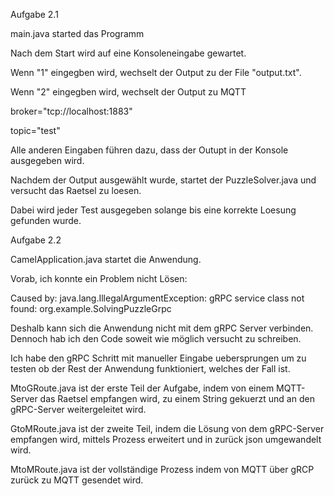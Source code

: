 Aufgabe 2.1

main.java started das Programm 

Nach dem Start wird auf eine Konsoleneingabe gewartet.

Wenn "1" eingegben wird, wechselt der Output zu der File "output.txt".

Wenn "2" eingegben wird, wechselt der Output zu MQTT

  broker="tcp://localhost:1883"
  
  topic="test"
  
Alle anderen Eingaben führen dazu, dass der Outupt in der Konsole ausgegeben wird.


Nachdem der Output ausgewählt wurde, startet der PuzzleSolver.java und versucht das Raetsel zu loesen.

Dabei wird jeder Test ausgegeben solange bis eine korrekte Loesung gefunden wurde.


Aufgabe 2.2

CamelApplication.java startet die Anwendung.

Vorab, ich konnte ein Problem nicht Lösen:

Caused by: java.lang.IllegalArgumentException: gRPC service class not found: org.example.SolvingPuzzleGrpc

Deshalb kann sich die Anwendung nicht mit dem gRPC Server verbinden. Dennoch hab ich den Code soweit wie möglich versucht zu schreiben.

Ich habe den gRPC Schritt mit manueller Eingabe uebersprungen um zu testen ob der Rest der Anwendung funktioniert, welches der Fall ist.

MtoGRoute.java ist der erste Teil der Aufgabe, indem von einem MQTT-Server das Raetsel empfangen wird, zu einem String gekuerzt und an den gRPC-Server weitergeleitet wird.

GtoMRoute.java ist der zweite Teil, indem die Lösung von dem gRPC-Server empfangen wird, mittels Prozess erweitert und in zurück json umgewandelt wird.

MtoMRoute.java ist der vollständige Prozess indem von MQTT über gRCP zurück zu MQTT gesendet wird.
